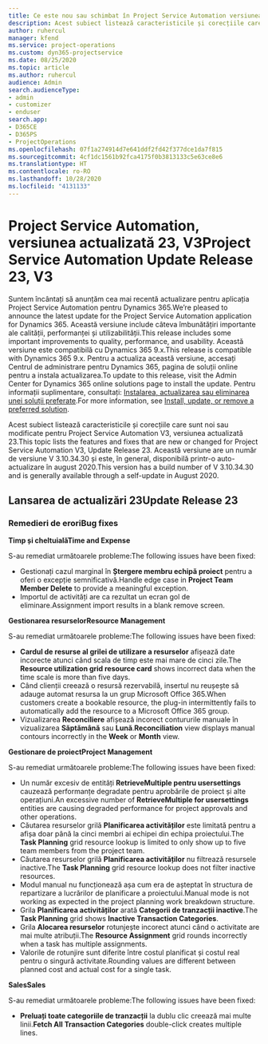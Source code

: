 ```yaml
---
title: Ce este nou sau schimbat în Project Service Automation versiunea actualizată 23, V3
description: Acest subiect listează caracteristicile și corecțiile care sunt disponibile în Project Service Automation V3, versiunea actualizată 23, V3.
author: ruhercul
manager: kfend
ms.service: project-operations
ms.custom: dyn365-projectservice
ms.date: 08/25/2020
ms.topic: article
ms.author: ruhercul
audience: Admin
search.audienceType:
- admin
- customizer
- enduser
search.app:
- D365CE
- D365PS
- ProjectOperations
ms.openlocfilehash: 07f1a274914d7e641ddf2fd42f377dce1da7f815
ms.sourcegitcommit: 4cf1dc1561b92fca4175f0b3813133c5e63ce8e6
ms.translationtype: HT
ms.contentlocale: ro-RO
ms.lasthandoff: 10/28/2020
ms.locfileid: "4131133"
---
```

# <a name="project-service-automation-update-release-23-v3"></a><span data-ttu-id="28a17-103">Project Service Automation, versiunea actualizată 23, V3</span><span class="sxs-lookup"><span data-stu-id="28a17-103">Project Service Automation Update Release 23, V3</span></span>

<span data-ttu-id="28a17-104">Suntem încântați să anunțăm cea mai recentă actualizare pentru aplicația Project Service Automation pentru Dynamics 365.</span><span class="sxs-lookup"><span data-stu-id="28a17-104">We’re pleased to announce the latest update for the Project Service Automation application for Dynamics 365.</span></span> <span data-ttu-id="28a17-105">Această versiune include câteva îmbunătățiri importante ale calității, performanței și utilizabilității.</span><span class="sxs-lookup"><span data-stu-id="28a17-105">This release includes some important improvements to quality, performance, and usability.</span></span> <span data-ttu-id="28a17-106">Această versiune este compatibilă cu Dynamics 365 9.x.</span><span class="sxs-lookup"><span data-stu-id="28a17-106">This release is compatible with Dynamics 365 9.x.</span></span> <span data-ttu-id="28a17-107">Pentru a actualiza această versiune, accesați Centrul de administrare pentru Dynamics 365, pagina de soluții online pentru a instala actualizarea.</span><span class="sxs-lookup"><span data-stu-id="28a17-107">To update to this release, visit the Admin Center for Dynamics 365 online solutions page to install the update.</span></span> <span data-ttu-id="28a17-108">Pentru informații suplimentare, consultați: [Instalarea, actualizarea sau eliminarea unei soluții preferate](https://docs.microsoft.com/power-platform/admin/install-remove-preferred-solution).</span><span class="sxs-lookup"><span data-stu-id="28a17-108">For more information, see [Install, update, or remove a preferred solution](https://docs.microsoft.com/power-platform/admin/install-remove-preferred-solution).</span></span>

<span data-ttu-id="28a17-109">Acest subiect listează caracteristicile și corecțiile care sunt noi sau modificate pentru Project Service Automation V3, versiunea actualizată 23.</span><span class="sxs-lookup"><span data-stu-id="28a17-109">This topic lists the features and fixes that are new or changed for Project Service Automation V3, Update Release 23.</span></span> <span data-ttu-id="28a17-110">Această versiune are un număr de versiune V 3.10.34.30 și este, în general, disponibilă printr-o auto-actualizare în august 2020.</span><span class="sxs-lookup"><span data-stu-id="28a17-110">This version has a build number of V 3.10.34.30 and is generally available through a self-update in August 2020.</span></span>

## <a name="update-release-23"></a><span data-ttu-id="28a17-111">Lansarea de actualizări 23</span><span class="sxs-lookup"><span data-stu-id="28a17-111">Update Release 23</span></span>

### <a name="bug-fixes"></a><span data-ttu-id="28a17-112">Remedieri de erori</span><span class="sxs-lookup"><span data-stu-id="28a17-112">Bug fixes</span></span>

<span data-ttu-id="28a17-113">**Timp și cheltuială**</span><span class="sxs-lookup"><span data-stu-id="28a17-113">**Time and Expense**</span></span>

<span data-ttu-id="28a17-114">S-au remediat următoarele probleme:</span><span class="sxs-lookup"><span data-stu-id="28a17-114">The following issues have been fixed:</span></span>
- <span data-ttu-id="28a17-115">Gestionați cazul marginal în **Ștergere membru echipă proiect** pentru a oferi o excepție semnificativă.</span><span class="sxs-lookup"><span data-stu-id="28a17-115">Handle edge case in **Project Team Member Delete** to provide a meaningful exception.</span></span>
- <span data-ttu-id="28a17-116">Importul de activități are ca rezultat un ecran gol de eliminare.</span><span class="sxs-lookup"><span data-stu-id="28a17-116">Assignment import results in a blank remove screen.</span></span>

<span data-ttu-id="28a17-117">**Gestionarea resurselor**</span><span class="sxs-lookup"><span data-stu-id="28a17-117">**Resource Management**</span></span>

<span data-ttu-id="28a17-118">S-au remediat următoarele probleme:</span><span class="sxs-lookup"><span data-stu-id="28a17-118">The following issues have been fixed:</span></span>

- <span data-ttu-id="28a17-119">**Cardul de resurse al grilei de utilizare a resurselor** afișează date incorecte atunci când scala de timp este mai mare de cinci zile.</span><span class="sxs-lookup"><span data-stu-id="28a17-119">The **Resource utilization grid resource card** shows incorrect data when the time scale is more than five days.</span></span>
- <span data-ttu-id="28a17-120">Când clienții creează o resursă rezervabilă, insertul nu reușește să adauge automat resursa la un grup Microsoft Office 365.</span><span class="sxs-lookup"><span data-stu-id="28a17-120">When customers create a bookable resource, the plug-in intermittently fails to automatically add the resource to a Microsoft Office 365 group.</span></span>
- <span data-ttu-id="28a17-121">Vizualizarea **Reconciliere** afișează incorect contururile manuale în vizualizarea **Săptămână** sau **Lună**.</span><span class="sxs-lookup"><span data-stu-id="28a17-121">**Reconciliation** view displays manual contours incorrectly in the **Week** or **Month** view.</span></span>

<span data-ttu-id="28a17-122">**Gestionare de proiect**</span><span class="sxs-lookup"><span data-stu-id="28a17-122">**Project Management**</span></span>

<span data-ttu-id="28a17-123">S-au remediat următoarele probleme:</span><span class="sxs-lookup"><span data-stu-id="28a17-123">The following issues have been fixed:</span></span>

- <span data-ttu-id="28a17-124">Un număr excesiv de entități **RetrieveMultiple pentru usersettings** cauzează performanțe degradate pentru aprobările de proiect și alte operațiuni.</span><span class="sxs-lookup"><span data-stu-id="28a17-124">An excessive number of **RetrieveMultiple for usersettings** entities are causing degraded performance for project approvals and other operations.</span></span>
- <span data-ttu-id="28a17-125">Căutarea resurselor grilă **Planificarea activităților** este limitată pentru a afișa doar până la cinci membri ai echipei din echipa proiectului.</span><span class="sxs-lookup"><span data-stu-id="28a17-125">The **Task Planning** grid resource lookup is limited to only show up to five team members from the project team.</span></span> 
- <span data-ttu-id="28a17-126">Căutarea resurselor grilă **Planificarea activităților** nu filtrează resursele inactive.</span><span class="sxs-lookup"><span data-stu-id="28a17-126">The **Task Planning** grid resource lookup does not filter inactive resources.</span></span>
- <span data-ttu-id="28a17-127">Modul manual nu funcționează așa cum era de așteptat în structura de repartizare a lucrărilor de planificare a proiectului.</span><span class="sxs-lookup"><span data-stu-id="28a17-127">Manual mode is not working as expected in the project planning work breakdown structure.</span></span>
- <span data-ttu-id="28a17-128">Grila **Planificarea activităților** arată **Categorii de tranzacții inactive**.</span><span class="sxs-lookup"><span data-stu-id="28a17-128">The **Task Planning** grid shows **Inactive Transaction Categories**.</span></span>
- <span data-ttu-id="28a17-129">Grila **Alocarea resurselor** rotunjește incorect atunci când o activitate are mai multe atribuții.</span><span class="sxs-lookup"><span data-stu-id="28a17-129">The **Resource Assignment** grid rounds incorrectly when a task has multiple assignments.</span></span>
- <span data-ttu-id="28a17-130">Valorile de rotunjire sunt diferite între costul planificat și costul real pentru o singură activitate.</span><span class="sxs-lookup"><span data-stu-id="28a17-130">Rounding values are different between planned cost and actual cost for a single task.</span></span>

<span data-ttu-id="28a17-131">**Sales**</span><span class="sxs-lookup"><span data-stu-id="28a17-131">**Sales**</span></span>

<span data-ttu-id="28a17-132">S-au remediat următoarele probleme:</span><span class="sxs-lookup"><span data-stu-id="28a17-132">The following issues have been fixed:</span></span>

- <span data-ttu-id="28a17-133">**Preluați toate categoriile de tranzacții** la dublu clic creează mai multe linii.</span><span class="sxs-lookup"><span data-stu-id="28a17-133">**Fetch All Transaction Categories** double-click creates multiple lines.</span></span>
